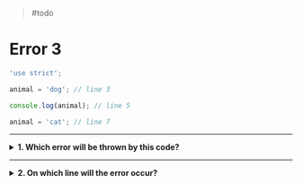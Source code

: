 > #todo

# Error 3

```js
'use strict';

animal = 'dog'; // line 3

console.log(animal); // line 5

animal = 'cat'; // line 7
```

---

<details>
<summary><strong>1. Which error will be thrown by this code?</strong></summary>
<br>

<details>
<summary><em>A. SyntaxError</em></summary>
<br>

✖ Nope.

A _SyntaxError_ occurs with `let` when you try to declare the same variable more
than once.

In this snippet `animal` is only declared once, so that's not the problem.

</details>
<details>
<summary><em>B. ReferenceError</em></summary>
<br>

Yup! This is a _ReferenceError_ because you are trying to use the variable
`animal` while it was never declared in the program.

</details>

</details>

---

<details>
<summary><strong>2. On which line will the error occur?</strong></summary>
<br>

<details>
<summary><em>A. line 1</em></summary>
<br>

✖ Nope.

Line 1 is the `"use strict";` directive, it changes the way JS interprets your
code but it's not a _step_ in your program.

Errors will never occur on the `"use strict";` line.

</details>
<details>
<summary><em>B. line 3</em></summary>
<br>

✔ Correct!

On line 3 the `animal` is _read_, but `animal` is never _declared_. Reading a
variable before it is declared will cause a _ReferenceError_.

</details>
<details>
<summary><em>C. line 5</em></summary>
<br>

✖ Nope.

The error occurs earlier in the program so the program will never reach line 5.

</details>
<details>
<summary><em>D. line 7</em></summary>
<br>

✖ Nope.

The error occurs earlier in the program so the program will never reach line 7.

</details>

</details>
